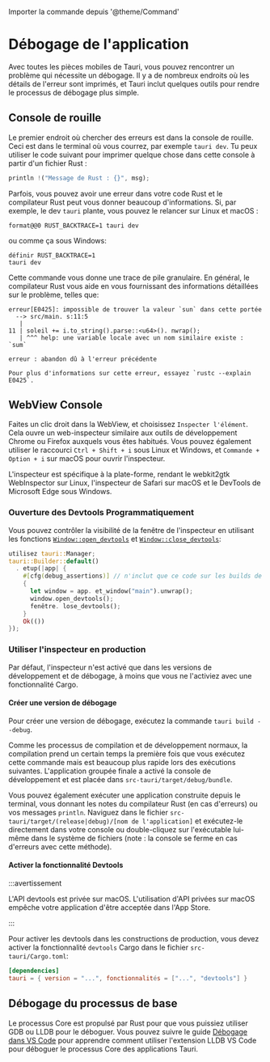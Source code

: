 Importer la commande depuis '@theme/Command'

# Débogage de l'application

Avec toutes les pièces mobiles de Tauri, vous pouvez rencontrer un problème qui nécessite un débogage. Il y a de nombreux endroits où les détails de l'erreur sont imprimés, et Tauri inclut quelques outils pour rendre le processus de débogage plus simple.

## Console de rouille

Le premier endroit où chercher des erreurs est dans la console de rouille. Ceci est dans le terminal où vous courrez, par exemple `tauri dev`. Tu peux utiliser le code suivant pour imprimer quelque chose dans cette console à partir d'un fichier Rust :

```rust
println !("Message de Rust : {}", msg);
```

Parfois, vous pouvez avoir une erreur dans votre code Rust et le compilateur Rust peut vous donner beaucoup d'informations. Si, par exemple, le dev `tauri` plante, vous pouvez le relancer sur Linux et macOS :

```shell
format@@0 RUST_BACKTRACE=1 tauri dev
```

ou comme ça sous Windows:

```shell
définir RUST_BACKTRACE=1
tauri dev
```

Cette commande vous donne une trace de pile granulaire. En général, le compilateur Rust vous aide en vous fournissant des informations détaillées sur le problème, telles que:

```
erreur[E0425]: impossible de trouver la valeur `sun` dans cette portée
  --> src/main. s:11:5
   |
11 | soleil += i.to_string().parse::<u64>(). nwrap();
   | ^^^ help: une variable locale avec un nom similaire existe : `sum`

erreur : abandon dû à l'erreur précédente

Pour plus d'informations sur cette erreur, essayez `rustc --explain E0425`.
```

## WebView Console

Faites un clic droit dans la WebView, et choisissez `Inspecter l'élément`. Cela ouvre un web-inspecteur similaire aux outils de développement Chrome ou Firefox auxquels vous êtes habitués. Vous pouvez également utiliser le raccourci `Ctrl + Shift + i` sous Linux et Windows, et `Commande + Option + i` sur macOS pour ouvrir l'inspecteur.

L'inspecteur est spécifique à la plate-forme, rendant le webkit2gtk WebInspector sur Linux, l'inspecteur de Safari sur macOS et le DevTools de Microsoft Edge sous Windows.

### Ouverture des Devtools Programmatiquement

Vous pouvez contrôler la visibilité de la fenêtre de l'inspecteur en utilisant les fonctions [`Window::open_devtools`][] et [`Window::close_devtools`][]:

```rust
utilisez tauri::Manager;
tauri::Builder::default()
  . etup(|app| {
    #[cfg(debug_assertions)] // n'inclut que ce code sur les builds de débogage
    {
      let window = app. et_window("main").unwrap();
      window.open_devtools();
      fenêtre. lose_devtools();
    }
    Ok(())
});
```

### Utiliser l'inspecteur en production

Par défaut, l'inspecteur n'est activé que dans les versions de développement et de débogage, à moins que vous ne l'activiez avec une fonctionnalité Cargo.

#### Créer une version de débogage

Pour créer une version de débogage, exécutez la commande `tauri build --debug`.

<Command name="build --debug" />

Comme les processus de compilation et de développement normaux, la compilation prend un certain temps la première fois que vous exécutez cette commande mais est beaucoup plus rapide lors des exécutions suivantes. L'application groupée finale a activé la console de développement et est placée dans `src-tauri/target/debug/bundle`.

Vous pouvez également exécuter une application construite depuis le terminal, vous donnant les notes du compilateur Rust (en cas d'erreurs) ou vos messages `println`. Naviguez dans le fichier `src-tauri/target/(release|debug)/[nom de l'application]` et exécutez-le directement dans votre console ou double-cliquez sur l'exécutable lui-même dans le système de fichiers (note : la console se ferme en cas d'erreurs avec cette méthode).

#### Activer la fonctionnalité Devtools

:::avertissement

L'API devtools est privée sur macOS. L'utilisation d'API privées sur macOS empêche votre application d'être acceptée dans l'App Store.

:::

Pour activer les devtools dans les constructions de production, vous devez activer la fonctionnalité `devtools` Cargo dans le fichier `src-tauri/Cargo.toml`:

```toml
[dependencies]
tauri = { version = "...", fonctionnalités = ["...", "devtools"] }
```

## Débogage du processus de base

Le processus Core est propulsé par Rust pour que vous puissiez utiliser GDB ou LLDB pour le déboguer. Vous pouvez suivre le guide [Débogage dans VS Code][] pour apprendre comment utiliser l'extension LLDB VS Code pour déboguer le processus Core des applications Tauri.

[Débogage dans VS Code]: ./vs-code.md
[`Window::open_devtools`]: https://docs.rs/tauri/1/tauri/window/struct.Window.html#method.open_devtools
[`Window::close_devtools`]: https://docs.rs/tauri/1/tauri/window/struct.Window.html#method.close_devtools
